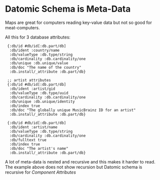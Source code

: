 # Datomic Schema is Meta-Data

Maps are great for computers reading key-value data but not so good for meat-computers.

All this for 3 database attributes:

```
 {:db/id #db/id[:db.part/db]
  :db/ident :country/name
  :db/valueType :db.type/string
  :db/cardinality :db.cardinality/one
  :db/unique :db.unique/value
  :db/doc "The name of the country"
  :db.install/_attribute :db.part/db}

 ;; artist attributes
 {:db/id #db/id[:db.part/db]
  :db/ident :artist/gid
  :db/valueType :db.type/uuid
  :db/cardinality :db.cardinality/one
  :db/unique :db.unique/identity
  :db/index true
  :db/doc "The globally unique MusicBrainz ID for an artist"
  :db.install/_attribute :db.part/db}

 {:db/id #db/id[:db.part/db]
  :db/ident :artist/name
  :db/valueType :db.type/string
  :db/cardinality :db.cardinality/one
  :db/fulltext true
  :db/index true
  :db/doc "The artist's name"
  :db.install/_attribute :db.part/db}
```

A lot of meta-data is nested and recursive and this makes it harder to read. The example above does not show recursion but Datomic schema is recursive for _Component Attributes_

